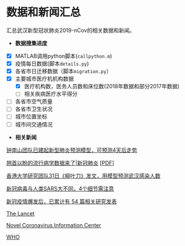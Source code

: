 # 数据和新闻汇总
汇总武汉新型冠状肺炎2019-nCov的相关数据和新闻。

- **数据搜集进度**
- [x] MATLAB调用python脚本(`callpython.m`)
- [x] 疫情每日数据(脚本`details.py`)
- [x] 各省市日迁移数据（脚本`migration.py`）
- [x] 主要城市医疗机机构数据
  - [x] 医疗机构数，医务人员数和床位数(2018年数据和部分2017年数据)
  - [ ] 相关疾病医疗水平得分
- [ ] 各省市空气质量
- [ ] 各省市卫生状况
- [ ] 城市位置坐标
- [ ] 城市间交通情况

- **相关新闻**

[钟南山团队已建起新型肺炎预测模型，可预测4天后走势](https://new.qq.com/rain/a/20200130A0HX7M)

[翘首以盼的流行病学数据来了|新冠肺炎](https://mp.weixin.qq.com/s?__biz=MzIxNTc4NzU0MQ==&mid=2247494151&idx=2&sn=223fef93383f3e042c572156cde0f3c4&chksm=97905b7da0e7d26b7376f79f2a77add1b2c50bcd315dbc51ad1fe189354157d097da8b79b167&mpshare=1&scene=1&srcid=&sharer_sharetime=1580396797427&sharer_shareid=1c3b4ac84aa42f6bf405164e6731d21f&key=f792e9bfa7650c33023d9bfbc9f5ee25f2a0ef2b0216e462dda8cb589bdcbe5cff61888f15d99592ca9db136a3df0aaf827b6cc3dce0b6cd179982c6b94a3d2ecd034ad084423a4e02cd832a65df40fe&ascene=1&uin=MTY3MjA1ODYyNA%3D%3D&devicetype=Windows+10&version=6208006f&lang=zh_CN&exportkey=AiiCFq%2FEhiQZiomckePcpuA%3D&pass_ticket=zVrIvk%2Bb4t0QXqU7z1wFxsuz%2BWJTNqw7lAZbPCMCPqHMWhQC3kpsel3X4E8rEWD%2F) [[PDF](https://www.nejm.org/doi/full/10.1056/NEJMoa2001316?query=main_nav_lg)]

[香港大学研究团队31日《柳叶刀》发文，用模型预测武汉感染人数](https://baijiahao.baidu.com/s?id=1657305175890163217&wfr=spider&for=pc)

[新冠病毒与人类SARS大不同，4个细节需注意](https://www.thepaper.cn/newsDetail_forward_5723351)

[新冠疫情爆发后，已累计有 54 篇相关研究发表](https://mp.weixin.qq.com/s/W4_rJTEgnuQ4-pe5hU5ysQ)

[The Lancet](https://www.thelancet.com/coronavirus?dgcid=kr_pop-up_tlcoronavirus20)

[Novel Coronavirus Information Center](https://www.elsevier.com/connect/coronavirus-information-center)

[WHO](https://www.who.int/emergencies/diseases/novel-coronavirus-2019)

